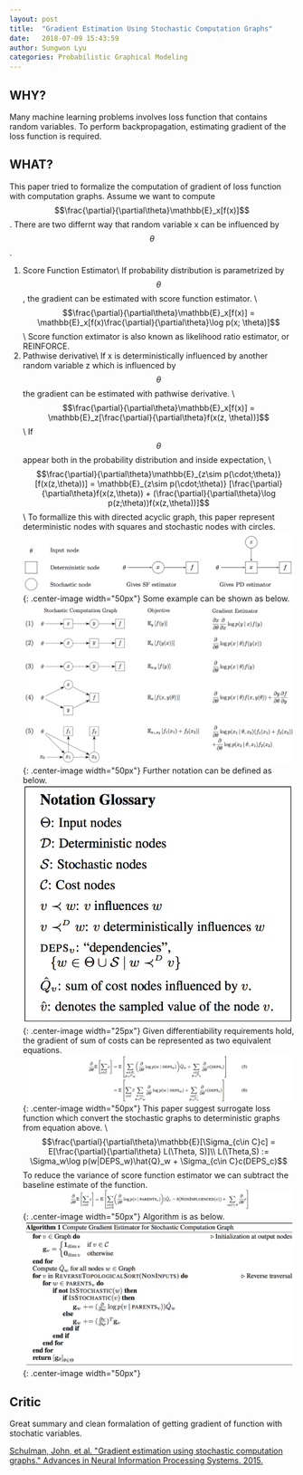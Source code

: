 ```yaml
---
layout: post
title:  "Gradient Estimation Using Stochastic Computation Graphs"
date:   2018-07-09 15:43:59
author: Sungwon Lyu
categories: Probabilistic Graphical Modeling
---
```


## WHY? 
Many machine learning problems involves loss function that contains random variables. To perform backpropagation, estimating gradient of the loss function is required. 

## WHAT?
This paper tried to formalize the computation of gradient of loss function with computation graphs. Assume we want to compute $$\frac{\partial}{\partial\theta}\mathbb{E}_x[f(x)]$$. There are two differnt way that random variable x can be influenced by $$\theta$$. 
1. Score Function Estimator\\
If probability distribution is parametrized by $$\theta$$, the gradient can be estimated with score function estimator. \\
$$\frac{\partial}{\partial\theta}\mathbb{E}_x[f(x)] = \mathbb{E}_x[f(x)\frac{\partial}{\partial\theta}\log p(x; \theta)]$$\\
Score function extimator is also known as likelihood ratio estimator, or REINFORCE.
2. Pathwise derivative\\
If x is deterministically influenced by another random variable z which is influenced by $$\theta$$ the gradient can be estimated with pathwise derivative. \\
$$\frac{\partial}{\partial\theta}\mathbb{E}_x[f(x)] = \mathbb{E}_z[\frac{\partial}{\partial\theta}f(x(z, \theta))]$$\\
If $$\theta$$ appear both in the probability distribution and inside expectation, \\
$$\frac{\partial}{\partial\theta}\mathbb{E}_{z\sim p(\cdot;\theta)}[f(x(z,\theta))] = \mathbb{E}_{z\sim p(\cdot;\theta)} [\frac{\partial}{\partial\theta}f(x(z,\theta)) + (\frac{\partial}{\partial\theta}\log p(z;\theta))f(x(z,\theta))]$$\\
To formallize this with directed acyclic graph, this paper represent deterministic nodes with squares and stochastic nodes with circles. 
![image](/assets/images/gescg1.png){: .center-image width="50px"}
Some example can be shown as below. 
![image](/assets/images/gescg2.png){: .center-image width="50px"}
Further notation can be defined as below.
![image](/assets/images/gescg3.png){: .center-image width="25px"}
Given differentiability requirements hold, the gradient of sum of costs can be represented as two equivalent equations.
![image](/assets/images/gescg4.png){: .center-image width="50px"}
This paper suggest surrogate loss function which convert the stochastic graphs to deterministic graphs from equation above. \\
$$\frac{\partial}{\partial\theta}\mathbb{E}[\Sigma_{c\in C}c] = E[\frac{\partial}{\partial\theta} L(\Theta, S)]\\
L(\Theta,S) := \Sigma_w\log p(w|DEPS_w)\hat{Q}_w + \Sigma_{c\in C}c(DEPS_c)$$
To reduce the variance of score function estimator we can subtract the baseline estimate of the function. 
![image](/assets/images/gescg5.png){: .center-image width="50px"}
Algorithm is as below. 
![image](/assets/images/gescg6.png){: .center-image width="50px"}

## Critic
Great summary and clean formalation of getting gradient of function with stochatic variables. 

[Schulman, John, et al. "Gradient estimation using stochastic computation graphs." Advances in Neural Information Processing Systems. 2015.](http://papers.nips.cc/paper/5899-gradient-estimation-using-stochastic-computation-graphs)